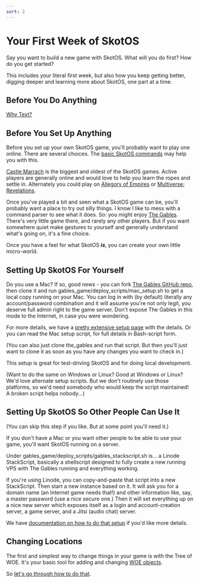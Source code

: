 ```yaml
---
sort: 2
---
```

# Your First Week of SkotOS

Say you want to build a new game with SkotOS. What will you do first? How do you get started?

This includes your literal first week, but also how you keep getting better, digging deeper and learning more about SkotOS, one part at a time.

## Before You Do Anything

[Why Text?](../Basics/Why_Text.md)

## Before You Set Up Anything

Before you set up your own SkotOS game, you'll probably want to play one online. There are several choices. The [basic SkotOS commands](Basics/Commands.md) may help you with this.

[Castle Marrach](http://www.skotos.net/games/marrach) is the biggest and oldest of the SkotOS games. Active players are generally online and would love to help you learn the ropes and settle in. Alternately you could play on [Allegory of Empires](https://allegoryofempires.com/) or [Multiverse; Revelations](https://home.multirev.net/).

Once you've played a bit and seen what a SkotOS game can be, you'll probably want a place to try out silly things. I know I like to mess with a command parser to see what it does. So: you might enjoy [The Gables](https://gables.chattheatre.com). There's very little game there, and rarely any other players. But if you want somewhere quiet make gestures to yourself and generally understand what's going on, it's a fine choice.

Once you have a feel for what SkotOS ***is***, you can create your own little micro-world.

## Setting Up SkotOS For Yourself

Do you use a Mac? If so, good news - you can fork [The Gables GitHub repo](https://github.com/ChatTheatre/gables_game), then clone it and run gables_game/deploy_scripts/mac_setup.sh to get a local copy running on your Mac. You can log in with (by default) literally any account/password combination and it will assume you're not only legit, you deserve full admin right to the game server. Don't expose The Gables in this mode to the Internet, in case you were wondering.

For more details, we have a [pretty extensive setup page](../setup.md) with the details. Or you can read the Mac setup script, for full details in Bash-script form.

(You can also just clone the_gables and run that script. But then you'll just want to clone it as soon as you have any changes you want to check in.)

This setup is great for test-driving SkotOS and for doing local development.

(Want to do the same on Windows or Linux? Good at Windows or Linux? We'd love alternate setup scripts. But we don't routinely use those platforms, so we'd need somebody who would keep the script maintained! A broken script helps nobody...)

## Setting Up SkotOS So Other People Can Use It

(You can skip this step if you like. But at some point you'll need it.)

If you don't have a Mac or you want other people to be able to use your game, you'll want SkotOS running on a server.

Under gables_game/deploy_scripts/gables_stackscript.sh is... a Linode StackScript, basically a shellscript designed to fully create a new running VPS with The Gables running and everything working.

If you're using Linode, you can copy-and-paste that script into a new StackScript. Then start a new instance based on it. It will ask you for a domain name (an Internet game needs that!) and other information like, say, a master password (use a nice secure one.) Then it will set everything up on a nice new server which exposes itself as a login and account-creation server, a game server, and a Jitsi (audio chat) server.

We have [documentation on how to do that setup](../setup_vps.md) if you'd like more details.

## Changing Locations

The first and simplest way to change things in your game is with the Tree of WOE. It's your basic tool for adding and changing [WOE objects](../Story_Builder/woe_workflow.md).

So [let's go through how to do that](changing_locations_example.md).
